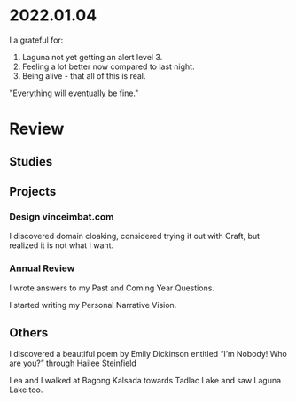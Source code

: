 # 2022.01.04

I a grateful for:

1. Laguna not yet getting an alert level 3.
2. Feeling a lot better now compared to last night.
3. Being alive - that all of this is real.

"Everything will eventually be fine."

# Review

## Studies

## Projects

### Design vinceimbat.com

I discovered domain cloaking, considered trying it out with Craft, but realized it is not what I want.

### Annual Review

I wrote answers to my Past and Coming Year Questions.

I started writing my Personal Narrative Vision.

## Others

I discovered a beautiful poem by Emily Dickinson entitled “I’m Nobody! Who are you?” through Hailee Steinfield

Lea and I walked at Bagong Kalsada towards Tadlac Lake and saw Laguna Lake too.

